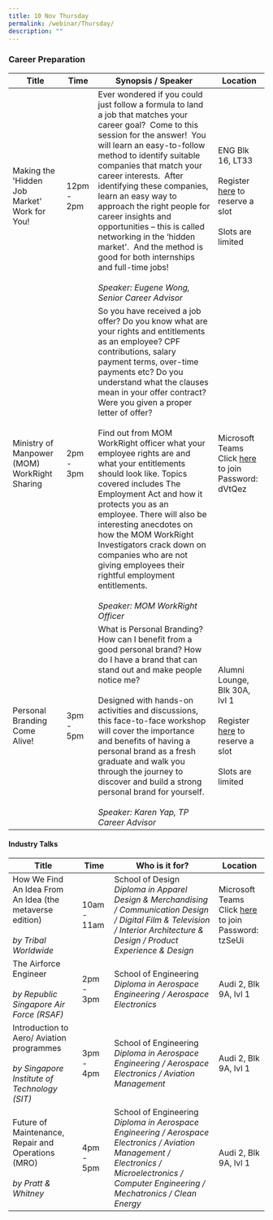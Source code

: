 ```yaml
---
title: 10 Nov Thursday
permalink: /webinar/Thursday/
description: ""
---
```

### Career Preparation

| **Title** | **Time** | **Synopsis / Speaker** | **Location** |
| - | - | - | - |
| Making the 'Hidden Job Market' Work for You! | 12pm - 2pm | Ever wondered if you could just follow a formula to land a job that matches your career goal?  Come to this session for the answer!  You will learn an easy-to-follow method to identify suitable companies that match your career interests.  After identifying these companies, learn an easy way to approach the right people for career insights and opportunities – this is called networking in the ‘hidden market'.  And the method is good for both internships and full-time jobs! <br/><br/> *Speaker: Eugene Wong, Senior Career Advisor* | ENG Blk 16, LT33 <br/><br/> Register [here](https://form.gov.sg/6347bdebe5a46a00126a9c19) to reserve a slot <br/> <br/> Slots are limited |  
| Ministry of Manpower (MOM) WorkRight Sharing  | 2pm - 3pm | So you have received a job offer? Do you know what are your rights and entitlements as an employee? CPF contributions, salary payment terms, over-time payments etc? Do you understand what the clauses mean in your offer contract? Were you given a proper letter of offer? <br/> <br/> Find out from MOM WorkRight officer what your employee rights are and what your entitlements should look like. Topics covered includes The Employment Act and how it protects you as an employee. There will also be interesting anecdotes on how the MOM WorkRight Investigators crack down on companies who are not giving employees their rightful employment entitlements. <br/><br/> *Speaker: MOM WorkRight Officer* | Microsoft Teams <br/> Click [here](https://teams.microsoft.com/l/meetup-join/19%3ameeting_N2I4NGM4NzAtNTE2NC00ZjBhLTg4MjQtN2VkYWM1MTEyODkz%40thread.v2/0?context=%7b%22Tid%22%3a%220b11c524-9a1c-4e1b-84cb-6336aefc2243%22%2c%22Oid%22%3a%22452d2074-f82f-48aa-8f6f-5fdc6516caab%22%7d) to join <br/> Password: <br/> dVtQez  | 
|Personal Branding Come Alive!  | 3pm - 5pm | What is Personal Branding? How can I benefit from a good personal brand? How do I have a brand that can stand out and make people notice me? <br/> <br/> Designed with hands-on activities and discussions, this face-to-face workshop will cover the importance and benefits of having a personal brand as a fresh graduate and walk you through the journey to discover and build a strong personal brand for yourself. <br/><br/> *Speaker: Karen Yap, TP Career Advisor* | Alumni Lounge, Blk 30A, lvl 1 <br/><br/> Register [here](https://form.gov.sg/6347be8722675200119baf7b) to reserve a slot <br/> <br/> Slots are limited |

#### Industry Talks

| **Title** | **Time** | **Who is it for?** | **Location** | 
| - | - | - | - |
| How We Find An Idea From An Idea (the metaverse edition) <br/><br/>*by Tribal Worldwide*  | 10am - 11am | School of Design <br/> *Diploma in Apparel Design & Merchandising / Communication Design / Digital Film & Television / Interior Architecture & Design / Product Experience & Design* | Microsoft Teams <br/> Click [here](https://teams.microsoft.com/l/meetup-join/19%3ameeting_MjlmZmY5M2UtMzRmZC00YTFhLTg3MjAtZjhiNGZiOTIyZWMw%40thread.v2/0?context=%7b%22Tid%22%3a%2225a99bf0-8e72-472a-ae50-adfbdf0df6f1%22%2c%22Oid%22%3a%22b213128b-bb09-4040-b037-88d1bfcc7ff7%22%7d) to join <br/> Password: tzSeUi |
| The Airforce Engineer <br/><br/>*by Republic Singapore Air Force (RSAF)*  | 2pm - 3pm | School of Engineering <br/> *Diploma in Aerospace Engineering / Aerospace Electronics* | Audi 2, Blk 9A, lvl 1 |
|Introduction to  Aero/ Aviation programmes <br/><br/>*by Singapore Institute of Technology (SIT)*   | 3pm - 4pm | School of Engineering <br/>*Diploma in Aerospace Engineering / Aerospace Electronics / Aviation Management* | Audi 2, Blk 9A, lvl 1 |
| Future of Maintenance, Repair and Operations (MRO) <br/><br/>*by Pratt & Whitney*  | 4pm - 5pm | School of Engineering <br/>*Diploma in Aerospace Engineering / Aerospace Electronics / Aviation Management / Electronics / Microelectronics / Computer Engineering / Mechatronics / Clean Energy*| Audi 2, Blk 9A, lvl 1 |